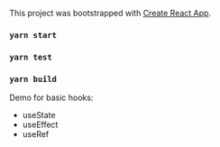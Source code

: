 This project was bootstrapped with [Create React App](https://github.com/facebook/create-react-app).

### `yarn start`

### `yarn test`

### `yarn build`

Demo for basic hooks:

- useState
- useEffect
- useRef

